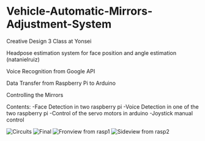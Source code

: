 # Vehicle-Automatic-Mirrors-Adjustment-System

Creative Design 3 Class at Yonsei

Headpose estimation system for face position and angle estimation (natanielruiz)

Voice Recognition from Google API

Data Transfer from Raspberry Pi to Arduino

Controlling the Mirrors

Contents:
-Face Detection in two raspberry pi
-Voice Detection in one of the two raspberry pi
-Control of the servo motors in arduino
-Joystick manual control

![Circuits](https://user-images.githubusercontent.com/60720982/75009354-d35f1f00-54bd-11ea-8f5b-58109552052c.jpg)
![Final](https://user-images.githubusercontent.com/60720982/75009355-d528e280-54bd-11ea-84f4-cb3cab7c9a9e.jpg)
![Fronview from rasp1](https://user-images.githubusercontent.com/60720982/75009357-d5c17900-54bd-11ea-8322-7f30f8b0cb84.jpg)
![Sideview from rasp2](https://user-images.githubusercontent.com/60720982/75009360-d65a0f80-54bd-11ea-8324-ad685fbaa196.jpg)
